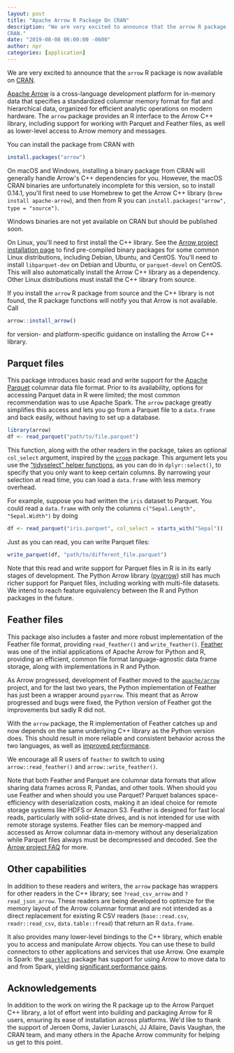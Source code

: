 ```yaml
---
layout: post
title: "Apache Arrow R Package On CRAN"
description: "We are very excited to announce that the arrow R package is now available on
CRAN."
date: "2019-08-08 06:00:00 -0600"
author: npr
categories: [application]
---
```

<!--
{% comment %}
Licensed to the Apache Software Foundation (ASF) under one or more
contributor license agreements.  See the NOTICE file distributed with
this work for additional information regarding copyright ownership.
The ASF licenses this file to you under the Apache License, Version 2.0
(the "License"); you may not use this file except in compliance with
the License.  You may obtain a copy of the License at

http://www.apache.org/licenses/LICENSE-2.0

Unless required by applicable law or agreed to in writing, software
distributed under the License is distributed on an "AS IS" BASIS,
WITHOUT WARRANTIES OR CONDITIONS OF ANY KIND, either express or implied.
See the License for the specific language governing permissions and
limitations under the License.
{% endcomment %}
-->

We are very excited to announce that the `arrow` R package is now available on
[CRAN](https://cran.r-project.org/).

[Apache Arrow](https://arrow.apache.org/) is a cross-language development
platform for in-memory data that specifies a standardized columnar memory
format for flat and hierarchical data, organized for efficient analytic
operations on modern hardware. The `arrow` package provides an R interface to
the Arrow C++ library, including support for working with Parquet and Feather
files, as well as lower-level access to Arrow memory and messages.

You can install the package from CRAN with

```r
install.packages("arrow")
```

On macOS and Windows, installing a binary package from CRAN will generally
handle Arrow's C++ dependencies for you. However, the macOS CRAN binaries are
unfortunately incomplete for this version, so to install 0.14.1, you'll first
need to use Homebrew to get the Arrow C++ library (`brew install
apache-arrow`), and then from R you can `install.packages("arrow", type =
"source")`.

Windows binaries are not yet available on CRAN but should be published soon.

On Linux, you'll need to first install the C++ library. See the [Arrow project
installation page](https://arrow.apache.org/install/) to find pre-compiled
binary packages for some common Linux distributions, including Debian, Ubuntu,
and CentOS. You'll need to install `libparquet-dev` on Debian and Ubuntu, or
`parquet-devel` on CentOS. This will also automatically install the Arrow C++
library as a dependency. Other Linux distributions must install the C++ library
from source.

If you install the `arrow` R package from source and the C++ library is not
found, the R package functions will notify you that Arrow is not
available. Call

```r
arrow::install_arrow()
```

for version- and platform-specific guidance on installing the Arrow C++
library.

## Parquet files

This package introduces basic read and write support for the [Apache
Parquet](https://parquet.apache.org/) columnar data file format. Prior to its
availability, options for accessing Parquet data in R were limited; the most
common recommendation was to use Apache Spark. The `arrow` package greatly
simplifies this access and lets you go from a Parquet file to a `data.frame`
and back easily, without having to set up a database.

```r
library(arrow)
df <- read_parquet("path/to/file.parquet")
```

This function, along with the other readers in the package, takes an optional
`col_select` argument, inspired by the
[`vroom`](https://vroom.r-lib.org/reference/vroom.html) package. This argument
lets you use the ["tidyselect" helper
functions](https://tidyselect.r-lib.org/reference/select_helpers.html), as you
can do in `dplyr::select()`, to specify that you only want to keep certain
columns. By narrowing your selection at read time, you can load a `data.frame`
with less memory overhead.

For example, suppose you had written the `iris` dataset to Parquet. You could
read a `data.frame` with only the columns `c("Sepal.Length", "Sepal.Width")` by
doing

```r
df <- read_parquet("iris.parquet", col_select = starts_with("Sepal"))
```

Just as you can read, you can write Parquet files:

```r
write_parquet(df, "path/to/different_file.parquet")
```

Note that this read and write support for Parquet files in R is in its early
stages of development. The Python Arrow library
([pyarrow](https://arrow.apache.org/docs/python/)) still has much richer
support for Parquet files, including working with multi-file datasets. We
intend to reach feature equivalency between the R and Python packages in the
future.

## Feather files

This package also includes a faster and more robust implementation of the
Feather file format, providing `read_feather()` and
`write_feather()`. [Feather](https://github.com/wesm/feather) was one of the
initial applications of Apache Arrow for Python and R, providing an efficient,
common file format language-agnostic data frame storage, along with
implementations in R and Python.

As Arrow progressed, development of Feather moved to the
[`apache/arrow`](https://github.com/apache/arrow) project, and for the last two
years, the Python implementation of Feather has just been a wrapper around
`pyarrow`. This meant that as Arrow progressed and bugs were fixed, the Python
version of Feather got the improvements but sadly R did not.

With the `arrow` package, the R implementation of Feather catches up and now
depends on the same underlying C++ library as the Python version does. This
should result in more reliable and consistent behavior across the two
languages, as well as [improved
performance](https://wesmckinney.com/blog/feather-arrow-future/).

We encourage all R users of `feather` to switch to using
`arrow::read_feather()` and `arrow::write_feather()`.

Note that both Feather and Parquet are columnar data formats that allow sharing
data frames across R, Pandas, and other tools. When should you use Feather and
when should you use Parquet? Parquet balances space-efficiency with
deserialization costs, making it an ideal choice for remote storage systems
like HDFS or Amazon S3. Feather is designed for fast local reads, particularly
with solid-state drives, and is not intended for use with remote storage
systems. Feather files can be memory-mapped and accessed as Arrow columnar data
in-memory without any deserialization while Parquet files always must be
decompressed and decoded. See the [Arrow project
FAQ](https://arrow.apache.org/faq/) for more.

## Other capabilities

In addition to these readers and writers, the `arrow` package has wrappers for
other readers in the C++ library; see `?read_csv_arrow` and
`?read_json_arrow`. These readers are being developed to optimize for the
memory layout of the Arrow columnar format and are not intended as a direct
replacement for existing R CSV readers (`base::read.csv`, `readr::read_csv`,
`data.table::fread`) that return an R `data.frame`.

It also provides many lower-level bindings to the C++ library, which enable you
to access and manipulate Arrow objects. You can use these to build connectors
to other applications and services that use Arrow. One example is Spark: the
[`sparklyr`](https://spark.rstudio.com/) package has support for using Arrow to
move data to and from Spark, yielding [significant performance
gains](http://arrow.apache.org/blog/2019/01/25/r-spark-improvements/).

## Acknowledgements

In addition to the work on wiring the R package up to the Arrow Parquet C++
library, a lot of effort went into building and packaging Arrow for R users,
ensuring its ease of installation across platforms. We'd like to thank the
support of Jeroen Ooms, Javier Luraschi, JJ Allaire, Davis Vaughan, the CRAN
team, and many others in the Apache Arrow community for helping us get to this
point.
